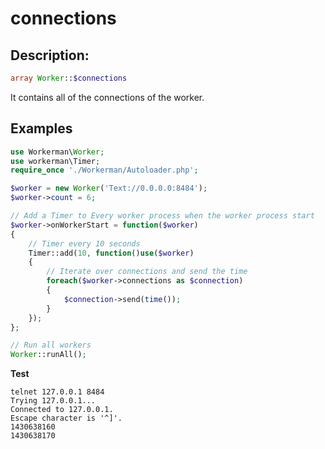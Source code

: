 # connections
## Description:
```php
array Worker::$connections
```

It contains all of the connections of the worker.


## Examples

```php
use Workerman\Worker;
use workerman\Timer;
require_once './Workerman/Autoloader.php';

$worker = new Worker('Text://0.0.0.0:8484');
$worker->count = 6;

// Add a Timer to Every worker process when the worker process start
$worker->onWorkerStart = function($worker)
{
    // Timer every 10 seconds
    Timer::add(10, function()use($worker)
    {
        // Iterate over connections and send the time
        foreach($worker->connections as $connection)
        {
            $connection->send(time());
        }
    });
};

// Run all workers
Worker::runAll();
```

**Test**

```shell
telnet 127.0.0.1 8484
Trying 127.0.0.1...
Connected to 127.0.0.1.
Escape character is '^]'.
1430638160
1430638170
```
